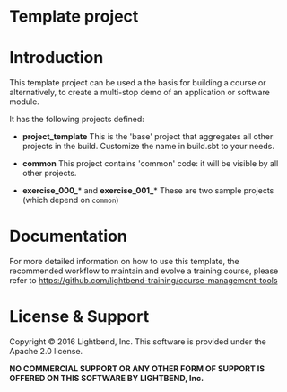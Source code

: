 # Template project

# Introduction

This template project can be used a the basis for building a course or
alternatively, to create a multi-stop demo of an application or software
module.

It has the following projects defined:

- **project_template**
  This is the 'base' project that aggregates all other projects in the build.
  Customize the name in build.sbt to your needs.

- **common**
  This project contains 'common' code: it will be visible by all other projects.

- **exercise_000_*** and **exercise_001_***
  These are two sample projects (which depend on `common`)
  
# Documentation

For more detailed information on how to use this template, the recommended workflow to maintain and evolve a training course, please refer to https://github.com/lightbend-training/course-management-tools

# License & Support

Copyright © 2016 Lightbend, Inc. This software is provided under the Apache 2.0 license.

**NO COMMERCIAL SUPPORT OR ANY OTHER FORM OF SUPPORT IS OFFERED ON THIS SOFTWARE BY LIGHTBEND, Inc.**

